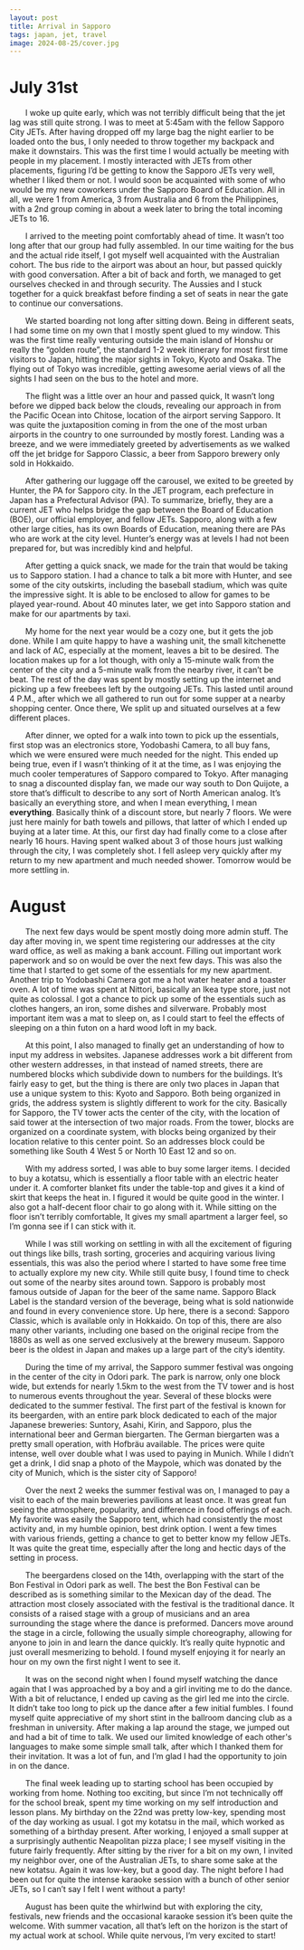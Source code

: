 ```yaml
---
layout: post
title: Arrival in Sapporo
tags: japan, jet, travel
image: 2024-08-25/cover.jpg
---
```


# July 31st
&emsp;&emsp;I woke up quite early, which was not terribly difficult being that the jet lag was still quite strong. I was to meet at 5:45am with the fellow Sapporo City JETs. After having dropped off my large bag the night earlier to be loaded onto the bus, I only needed to throw together my backpack and make it downstairs. This was the first time I would actually be meeting with people in my placement. I mostly interacted with JETs from other placements, figuring I’d be getting to know the Sapporo JETs very well, whether I liked them or not. I would soon be acquainted with some of who would be my new coworkers under the Sapporo Board of Education. All in all, we were 1 from America, 3 from Australia and 6 from the Philippines, with a 2nd group coming in about a week later to bring the total incoming JETs to 16.  

&emsp;&emsp;I arrived to the meeting point comfortably ahead of time. It wasn’t too long after that our group had fully assembled. In our time waiting for the bus and the actual ride itself, I got myself well acquainted with the Australian cohort. The bus ride to the airport was about an hour, but passed quickly with good conversation. After a bit of back and forth, we managed to get ourselves checked in and through security. The Aussies and I stuck together for a quick breakfast before finding a set of seats in near the gate to continue our conversations.  

&emsp;&emsp;We started boarding not long after sitting down. Being in different seats, I had some time on my own that I mostly spent glued to my window. This was the first time really venturing outside the main island of Honshu or really the “golden route”, the standard 1-2 week itinerary for most first time visitors to Japan, hitting the major sights in Tokyo, Kyoto and Osaka. The flying out of Tokyo was incredible, getting awesome aerial views of all the sights I had seen on the bus to the hotel and more.  

&emsp;&emsp;The flight was a little over an hour and passed quick, It wasn’t long before we dipped back below the clouds, revealing our approach in from the Pacific Ocean into Chitose, location of the airport serving Sapporo. It was quite the juxtaposition coming in from the one of the most urban airports in the country to one surrounded by mostly forest. Landing was a breeze, and we were immediately greeted by advertisements as we walked off the jet bridge for Sapporo Classic, a beer from Sapporo brewery only sold in Hokkaido.  

&emsp;&emsp;After gathering our luggage off the carousel, we exited to be greeted by Hunter, the PA for Sapporo city. In the JET program, each prefecture in Japan has a Prefectural Advisor (PA). To summarize, briefly, they are a current JET who helps bridge the gap between the Board of Education (BOE), our official employer, and fellow JETs. Sapporo, along with a few other large cities, has its own Boards of Education, meaning there are PAs who are work at the city level. Hunter’s energy was at levels I had not been prepared for, but was incredibly kind and helpful.  

&emsp;&emsp;After getting a quick snack, we made for the train that would be taking us to Sapporo station. I had a chance to talk a bit more with Hunter, and see some of the city outskirts, including the baseball stadium, which was quite the impressive sight. It is able to be enclosed to allow for games to be played year-round. About 40 minutes later, we get into Sapporo station and make for our apartments by taxi.  

&emsp;&emsp;My home for the next year would be a cozy one, but it gets the job done. While I am quite happy to have a washing unit, the small kitchenette and lack of AC, especially at the moment, leaves a bit to be desired. The location makes up for a lot though, with only a 15-minute walk from the center of the city and a 5-minute walk from the nearby river, it can’t be beat. The rest of the day was spent by mostly setting up the internet and picking up a few freebees left by the outgoing JETs. This lasted until around 4 P.M., after which we all gathered to run out for some supper at a nearby shopping center. Once there, We split up and situated ourselves at a few different places.  

&emsp;&emsp;After dinner, we opted for a walk into town to pick up the essentials, first stop was an electronics store, Yodobashi Camera, to all buy fans, which we were ensured were much needed for the night. This ended up being true, even if I wasn’t thinking of it at the time, as I was enjoying the much cooler temperatures of Sapporo compared to Tokyo. After managing to snag a discounted display fan, we made our way south to Don Quijote, a store that’s difficult to describe to any sort of North American analog. It’s basically an everything store, and when I mean everything, I mean **everything**. Basically think of a discount store, but nearly 7 floors. We were just here mainly for bath towels and pillows, that latter of which I ended up buying at a later time. At this, our first day had finally come to a close after nearly 16 hours. Having spent walked about 3 of those hours just walking through the city, I was completely shot. I fell asleep very quickly after my return to my new apartment and much needed shower. Tomorrow would be more settling in.  

# August
&emsp;&emsp;The next few days would be spent mostly doing more admin stuff. The day after moving in, we spent time registering our addresses at the city ward office, as well as making a bank account. Filling out important work paperwork and so on would be over the next few days. This was also the time that I started to get some of the essentials for my new apartment. Another trip to Yodobashi Camera got me a hot water heater and a toaster oven. A lot of time was spent at Nittori, basically an Ikea type store, just not quite as colossal. I got a chance to pick up some of the essentials such as clothes hangers, an iron, some dishes and silverware. Probably most important item was a mat to sleep on, as I could start to feel the effects of sleeping on a thin futon on a hard wood loft in my back.  

&emsp;&emsp;At this point, I also managed to finally get an understanding of how to input my address in websites. Japanese addresses work a bit different from other western addresses, in that instead of named streets, there are numbered blocks which subdivide down to numbers for the buildings. It’s fairly easy to get, but the thing is there are only two places in Japan that use a unique system to this: Kyoto and Sapporo. Both being organized in grids, the address system is slightly different to work for the city. Basically for Sapporo, the TV tower acts the center of the city, with the location of said tower at the intersection of two major roads. From the tower, blocks are organized on a coordinate system, with blocks being organized by their location relative to this center point. So an addresses block could be something like South 4 West 5 or North 10 East 12 and so on.  

&emsp;&emsp;With my address sorted, I was able to buy some larger items. I decided to buy a kotatsu, which is essentially a floor table with an electric heater under it. A comforter blanket fits under the table-top and gives it a kind of skirt that keeps the heat in. I figured it would be quite good in the winter. I also got a half-decent floor chair to go along with it. While sitting on the floor isn’t terribly comfortable, It gives my small apartment a larger feel, so I’m gonna see if I can stick with it.  

&emsp;&emsp;While I was still working on settling in with all the excitement of figuring out things like bills, trash sorting, groceries and acquiring various living essentials, this was also the period where I started to have some free time to actually explore my new city. While still quite busy, I found time to check out some of the nearby sites around town. Sapporo is probably most famous outside of Japan for the beer of the same name. Sapporo Black Label is the standard version of the beverage, being what is sold nationwide and found in every convenience store. Up here, there is a second: Sapporo Classic, which is available only in Hokkaido. On top of this, there are also many other variants, including one based on the original recipe from the 1880s as well as one served exclusively at the brewery museum. Sapporo beer is the oldest in Japan and makes up a large part of the city’s identity.  

&emsp;&emsp;During the time of my arrival, the Sapporo summer festival was ongoing in the center of the city in Odori park. The park is narrow, only one block wide, but extends for nearly 1.5km to the west from the TV tower and is host to numerous events throughout the year. Several of these blocks were dedicated to the summer festival. The first part of the festival is known for its beergarden, with an entire park block dedicated to each of the major Japanese breweries: Suntory, Asahi, Kirin, and Sapporo, plus the international beer and German biergarten. The German biergarten was a pretty small operation, with Hofbräu available. The prices were quite intense, well over double what I was used to paying in Munich. While I didn’t get a drink, I did snap a photo of the Maypole, which was donated by the city of Munich, which is the sister city of Sapporo!  

&emsp;&emsp;Over the next 2 weeks the summer festival was on, I managed to pay a visit to each of the main breweries pavilions at least once. It was great fun seeing the atmosphere, popularity, and difference in food offerings of each. My favorite was easily the Sapporo tent, which had consistently the most activity and, in my humble opinion, best drink option. I went a few times with various friends, getting a chance to get to better know my fellow JETs. It was quite the great time, especially after the long and hectic days of the setting in process.  

&emsp;&emsp;The beergardens closed on the 14th, overlapping with the start of the Bon Festival in Odori park as well. The best the Bon Festival can be described as is something similar to the Mexican day of the dead. The attraction most closely associated with the festival is the traditional dance. It consists of a raised stage with a group of musicians and an area surrounding the stage where the dance is preformed. Dancers move around the stage in a circle, following the usually simple choreography, allowing for anyone to join in and learn the dance quickly. It’s really quite hypnotic and just overall mesmerizing to behold. I found myself enjoying it for nearly an hour on my own the first night I went to see it.  

&emsp;&emsp;It was on the second night when I found myself watching the dance again that I was approached by a boy and a girl inviting me to do the dance. With a bit of reluctance, I ended up caving as the girl led me into the circle. It didn’t take too long to pick up the dance after a few initial fumbles. I found myself quite appreciative of my short stint in the ballroom dancing club as a freshman in university. After making a lap around the stage, we jumped out and had a bit of time to talk. We used our limited knowledge of each other's languages to make some simple small talk, after which I thanked them for their invitation. It was a lot of fun, and I’m glad I had the opportunity to join in on the dance.  

&emsp;&emsp;The final week leading up to starting school has been occupied by working from home. Nothing too exciting, but since I’m not technically off for the school break, spent my time working on my self introduction and lesson plans. My birthday on the 22nd was pretty low-key, spending most of the day working as usual. I got my kotatsu in the mail, which worked as something of a birthday present. After working, I enjoyed a small supper at a surprisingly authentic Neapolitan pizza place; I see myself visiting in the future fairly frequently. After sitting by the river for a bit on my own, I invited my neighbor over, one of the Australian JETs, to share some sake at the new kotatsu. Again it was low-key, but a good day. The night before I had been out for quite the intense karaoke session with a bunch of other senior JETs, so I can’t say I felt I went without a party!  

&emsp;&emsp;August has been quite the whirlwind but with exploring the city, festivals, new friends and the occasional karaoke session it’s been quite the welcome. With summer vacation, all that’s left on the horizon is the start of my actual work at school. While quite nervous, I’m very excited to start!  

